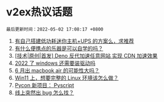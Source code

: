 # v2ex热议话题

`最后更新时间：2022-05-02 17:08:17 +0800`

1. [有自己搭建低功耗迷你主机+UPS 的方案么，求推荐](https://www.v2ex.com/t/850467)
1. [有什么便携点的乐器是可以自学的吗？](https://www.v2ex.com/t/850472)
1. [[技术|原创|首发] Deno 反代加速任意网站 实现 CDN 加速效果](https://www.v2ex.com/t/850412)
1. [2022 了 windows 还需要装驱动吗](https://www.v2ex.com/t/850452)
1. [6 月出 macbook air 的可能性大吗？](https://www.v2ex.com/t/850460)
1. [Win11 上，想要完整的 Linux 环境该怎么做？](https://www.v2ex.com/t/850464)
1. [Pycon 新项目： Pyscript](https://www.v2ex.com/t/850428)
1. [线上突然出 bug 怎么找？](https://www.v2ex.com/t/850448)

